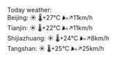 Today weather:  
Beijing: ☀️   🌡️+27°C 🌬️↗11km/h  
Tianjin: ☀️   🌡️+22°C 🌬️↗11km/h  
Shijiazhuang: ☀️   🌡️+24°C 🌬️↗8km/h  
Tangshan: ☀️   🌡️+25°C 🌬️↗25km/h  
